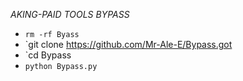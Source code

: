 _AKING-PAID TOOLS BYPASS_

- `rm -rf Byass`
- `git clone https://github.com/Mr-Ale-E/Bypass.got
- `cd Bypass
- `python Bypass.py`
